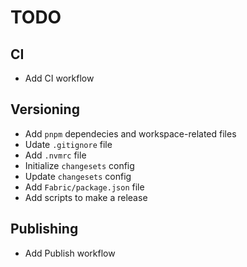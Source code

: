 # TODO

<!-- NOTE: take 1.21 branch as reference -->

## CI

- Add CI workflow

## Versioning

- Add `pnpm` dependecies and workspace-related files
- Udate `.gitignore` file
- Add `.nvmrc` file
- Initialize `changesets` config
- Update `changesets` config
- Add `Fabric/package.json` file
- Add scripts to make a release

## Publishing

- Add Publish workflow
